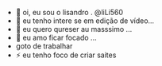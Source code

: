 - 👋 oi, eu sou o lisandro . @liLi560
- 👀 eu tenho intere se em edição de vídeo...
- 🌱 eu quero qureser au masssimo  ...
- 💞️ eu amo ficar focado  ...
- goto de trabalhar 
- ⚡  eu tenho foco de criar saites 

<!---
liLi560/liLi560 is a ✨ special ✨ repository because its `README.md` (this file) appears on your GitHub profile.
You can click the Preview link to take a look at your changes.
--->

